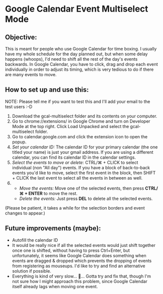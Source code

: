 # Google Calendar Event Multiselect Mode

## Objective:
This is meant for people who use Google Calendar for time boxing. I usually have my whole schedule for the day planned out, but when some delay happens (whoops), I'd need to shift all the rest of the day's events backwards. In Google Calendar, you have to click, drag and drop each event individually in order to adjust its timing, which is very tedious to do if there are many events to move.

## How to set up and use this:
NOTE: Please tell me if you want to test this and I'll add your email to the test users :-D
1. Download the gcal-multiselect folder and its contents on your computer.
2. Go to chrome://extensions/ in Google Chrome and turn on Developer Mode at the top right. Click Load Unpacked and select the gcal-multiselect folder.
3. Go to calendar.google.com and click the extension icon to open the popup.
4. _Set your calendar ID:_ The calendar ID for your primary calendar (the one titled your name) is just your gmail address. If you are using a different calendar, you can find its calendar ID in the calendar settings.
5. _Select the events to move or delete:_ CTRL/⌘ + CLICK to select individual (non "All day") events. If you have a block of back-to-back events you'd like to move, select the first event in the block, then SHIFT + CLICK the last event to select all the events in between as well.
6.  
    * _Move the events:_ Move one of the selected events, then press **CTRL/⌘ + ENTER** to move the rest.
    * _Delete the events:_ Just press **DEL** to delete all the selected events.

(Please be patient, it takes a while for the selection borders and event changes to appear.)

## Future improvements (maybe):
* Autofill the calendar ID
* It would be really nice if all the selected events would just shift together once one is shifted, without having to press Ctrl+Enter, but unfortunately, it seems like Google Calendar does something when events are dragged & dropped which prevents the dropping of events from registering as mouseups. I'd like to try and find an alternative solution if possible.
* Everything is kind of very slow... 🐌... Gotta try and fix that, though I'm not sure how I might approach this problem, since Google Calendar itself already lags when moving one event.
